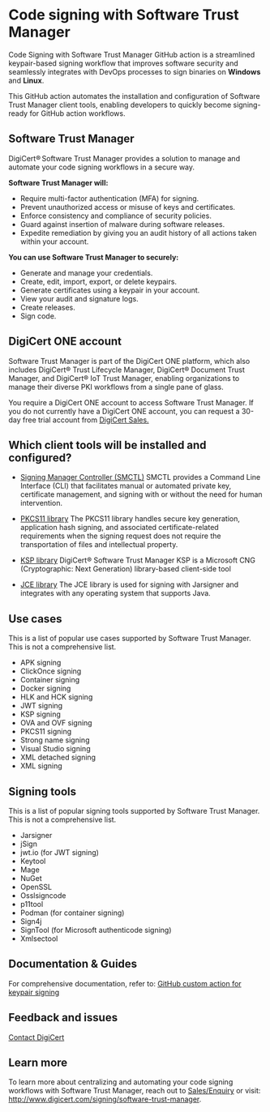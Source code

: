 # Code signing with Software Trust Manager

Code Signing with Software Trust Manager GitHub action is a streamlined keypair-based signing workflow that improves software security and seamlessly integrates with DevOps processes to sign binaries on **Windows** and **Linux**.

This GitHub action automates the installation and configuration of Software Trust Manager client tools, enabling developers to quickly become signing-ready for GitHub action workflows.

## Software Trust Manager

DigiCert® Software Trust Manager provides a solution to manage and automate your code signing workflows in a secure way. 

**Software Trust Manager will:**
- Require multi-factor authentication (MFA) for signing.
- Prevent unauthorized access or misuse of keys and certificates.
- Enforce consistency and compliance of security policies.
- Guard against insertion of malware during software releases.
- Expedite remediation by giving you an audit history of all actions taken within your account.

**You can use Software Trust Manager to securely:**
- Generate and manage your credentials.
- Create, edit, import, export, or delete keypairs.
- Generate certificates using a keypair in your account.
- View your audit and signature logs.
- Create releases.
- Sign code.

## DigiCert ONE account

Software Trust Manager is part of the DigiCert ONE platform, which also includes DigiCert® Trust Lifecycle Manager, DigiCert® Document Trust Manager, and DigiCert® IoT Trust Manager, enabling organizations to manage their diverse PKI workflows from a single pane of glass.

You require a DigiCert ONE account to access Software Trust Manager. If you do not currently have a DigiCert ONE account, you can request a 30-day free trial account from [DigiCert Sales.](https://www.digicert.com/contact-us)

## Which client tools will be installed and configured?
- [Signing Manager Controller (SMCTL)](https://docs.digicert.com/en/software-trust-manager/client-tools/command-line-interface/smctl.html)
SMCTL provides a Command Line Interface (CLI) that facilitates manual or automated private key, certificate management, and signing with or without the need for human intervention.

- [PKCS11 library](https://docs.digicert.com/en/software-trust-manager/tools/cryptographic-libraries-and-frameworks/pkcs11-library.html)
The PKCS11 library handles secure key generation, application hash signing, and associated certificate-related requirements when the signing request does not require the transportation of files and intellectual property.

- [KSP library](https://docs.digicert.com/en/software-trust-manager/tools/cryptographic-libraries-and-frameworks/ksp.html)
DigiCert​​®​​ Software Trust Manager KSP is a Microsoft CNG (Cryptographic: Next Generation) library-based client-side tool

- [JCE library](https://docs.digicert.com/en/software-trust-manager/tools/cryptographic-libraries-and-frameworks/jce.html)
The JCE library is used for signing with Jarsigner and integrates with any operating system that supports Java.

## Use cases

This is a list of popular use cases supported by Software Trust Manager. This is not a comprehensive list.
- APK signing
- ClickOnce signing
- Container signing 
- Docker signing
- HLK and HCK signing
- JWT signing 
- KSP signing
- OVA and OVF signing
- PKCS11 signing
- Strong name signing
- Visual Studio signing
- XML detached signing
- XML signing

## Signing tools

This is a list of popular signing tools supported by Software Trust Manager. This is not a comprehensive list.
- Jarsigner
- jSign
- jwt.io (for JWT signing)
- Keytool
- Mage
- NuGet
- OpenSSL 
- Osslsigncode
- p11tool
- Podman (for container signing)
- Sign4j
- SignTool (for Microsoft authenticode signing)
- Xmlsectool

## Documentation & Guides

For comprehensive documentation, refer to: 
[GitHub custom action for keypair signing](https://docs.digicert.com/en/software-trust-manager/ci-cd-integrations-and-deployment-pipelines/plugins/github/install-client-tools-for-standard-keypair-signing-on-github.html)

## Feedback and issues
[Contact DigiCert](https://www.digicert.com/contact-us)

## Learn more
To learn more about centralizing and automating your code signing workflows with Software Trust Manager, reach out to [Sales/Enquiry](mailto:sales@digicert.com) or visit: http://www.digicert.com/signing/software-trust-manager.
